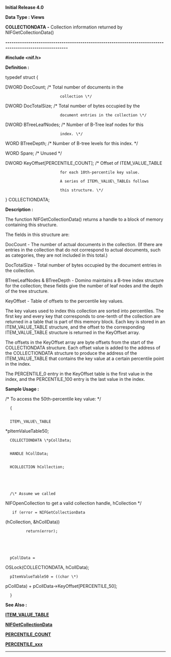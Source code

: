




<!--
 /\* Font Definitions \*/
 @font-face
 {font-family:Courier;
 panose-1:2 7 4 9 2 2 5 2 4 4;}
@font-face
 {font-family:Helv;
 panose-1:2 11 6 4 2 2 2 3 2 4;}
@font-face
 {font-family:"Cambria Math";
 panose-1:2 4 5 3 5 4 6 3 2 4;}
 /\* Style Definitions \*/
 p.MsoNormal, li.MsoNormal, div.MsoNormal
 {margin-top:0cm;
 margin-right:0cm;
 margin-bottom:8.0pt;
 margin-left:0cm;
 line-height:107%;
 font-size:11.0pt;
 font-family:"Calibri",sans-serif;}
.MsoChpDefault
 {font-size:11.0pt;}
.MsoPapDefault
 {margin-bottom:8.0pt;
 line-height:107%;}
 /\* Page Definitions \*/
 @page WordSection1
 {size:612.0pt 792.0pt;
 margin:72.0pt 72.0pt 72.0pt 72.0pt;}
div.WordSection1
 {page:WordSection1;}
-->




**Initial Release 4.0**



**Data Type : Views**



**COLLECTIONDATA** **-** Collection
information returned by NIFGetCollectionData()


**----------------------------------------------------------------------------------------------------------**



**#include
<nif.h>**



**Definition :**



typedef struct {  

   DWORD DocCount;       /\* Total number of documents in the  

                            collection \*/  

   DWORD DocTotalSize;   /\* Total number of bytes occupied by the  

                            document entries in the collection \*/  

   DWORD BTreeLeafNodes; /\* Number of B-Tree leaf nodes for this  

                            index. \*/  

   WORD  BTreeDepth;     /\* Number of B-tree levels for this index. \*/  

   WORD  Spare;          /\* Unused \*/  

   DWORD KeyOffset[PERCENTILE\_COUNT]; /\* Offset of ITEM\_VALUE\_TABLE  

                            for each 10th-percentile key value.  

                            A series of ITEM\_VALUE\_TABLEs follows  

                            this structure. \*/  

} COLLECTIONDATA;


 


**Description :**



The function
NIFGetCollectionData() returns a handle to a block of memory containing this
structure.  

  

The fields in this structure are:  

  

DocCount - The number of actual documents in the collection.  (If there are
entries in the collection that do not correspond to actual documents, such as
categories, they are not included in this total.)  

  

DocTotalSize - Total number of bytes occupied by the document entries in the
collection.  

  

BTreeLeafNodes & BTreeDepth - Domino maintains a B-tree index structure for
the collection;  these fields give the number of leaf nodes and the depth of
the tree structure.  

  

KeyOffset - Table of offsets to the percentile key values.  

  




The key
values used to index this collection are sorted into percentiles.  The first
key and every key that corresponds to one-tenth of the collection are returned
in a table that is part of this memory block.  Each key is stored in an ITEM\_VALUE\_TABLE
structure, and the offset to the corresponding ITEM\_VALUE\_TABLE structure is
returned in the KeyOffset array.


 


The offsets in the KeyOffset array are byte offsets from the start
of the COLLECTIONDATA structure.  Each offset value is added to the address of
the COLLECTIONDATA structure to produce the address of the ITEM\_VALUE\_TABLE
that contains the key value at a certain percentile point in the index. 


 


The PERCENTILE\_0 entry in the KeyOffset table is the first value
in the index, and the PERCENTILE\_100 entry is the last value in the index.


 


 **Sample Usage :**


   /\* To access the
50th-percentile key value: \*/


 


      {


      ITEM\_VALUE\_TABLE
\*pItemValueTable50;


      COLLECTIONDATA \*pCollData;


      HANDLE hCollData;


      HCOLLECTION hCollection;


 


      /\* Assume we called
NIFOpenCollection to get a valid collection handle, hCollection \*/


 


       if (error = NIFGetCollectionData
(hCollection, &hCollData))


             return(error);


 


      pCollData =
OSLock(COLLECTIONDATA, hCollData);


 


      pItemValueTable50 = ((char \*)
pCollData) + pCollData->KeyOffset[PERCENTILE\_50];


      }


 **See Also :**


**[ITEM\_VALUE\_TABLE](ITEM_VALUE_TABLE.md)**


**[NIFGetCollectionData](NIFGetCollectionData.md)**


**[PERCENTILE\_COUNT](notes:///8525872100478C66/61FD4E9848264AD28525620B006BA8BD/3071BA559D3650D285256224004558D3)**


**[PERCENTILE\_xxx](notes:///8525872100478C66/61FD4E9848264AD28525620B006BA8BD/844C4ED0E0544C0085256224004584CA)**



----------------------------------------------------------------------------------------------------------


 





